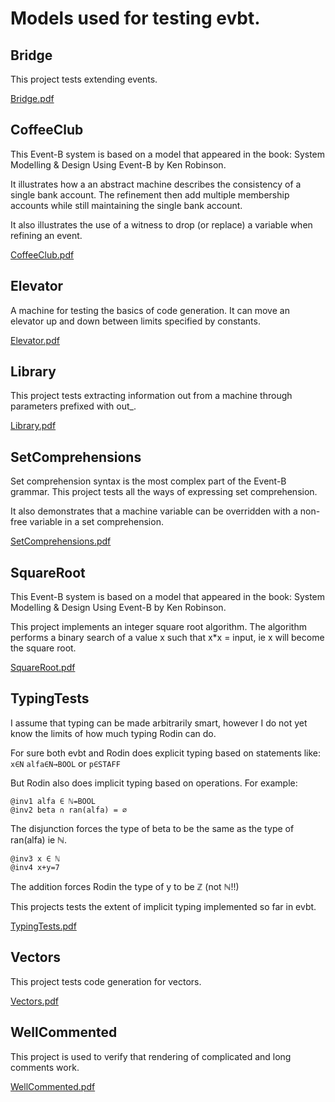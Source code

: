 # Models used for testing evbt.

## Bridge
This project tests extending events.

[Bridge.pdf](Bridge.pdf)

## CoffeeClub
This Event-B system is based on a model that appeared in the book:
System Modelling & Design Using Event-B by Ken Robinson.

It illustrates how a an abstract machine describes
the consistency of a single bank account. The refinement
then add multiple membership accounts while still
maintaining the single bank account.

It also illustrates the use of a witness to drop (or replace)
a variable when refining an event.


[CoffeeClub.pdf](CoffeeClub.pdf)

## Elevator
A machine for testing the basics of code generation.
It can move an elevator up and down between limits
specified by constants.

[Elevator.pdf](Elevator.pdf)

## Library
This project tests extracting information out
from a machine through parameters prefixed with out_.

[Library.pdf](Library.pdf)

## SetComprehensions
Set comprehension syntax is the most complex part of the Event-B grammar.
This project tests all the ways of expressing set comprehension.

It also demonstrates that a machine variable can be overridden with
a non-free variable in a set comprehension.

[SetComprehensions.pdf](SetComprehensions.pdf)

## SquareRoot
This Event-B system is based on a model that appeared in the book:
System Modelling & Design Using Event-B by Ken Robinson.

This project implements an integer square root algorithm. The
algorithm performs a binary search of a value x such that
x*x = input, ie x will become the square root.


[SquareRoot.pdf](SquareRoot.pdf)

## TypingTests
I assume that typing can be made arbitrarily smart, however
I do not yet know the limits of how much typing Rodin can do.

For sure both evbt and Rodin does explicit typing based on
statements like: `x∈N` `alfa∈N→BOOL` or `p∈STAFF`

But Rodin also does implicit typing based on operations. For example:

```
@inv1 alfa ∈ ℕ⇸BOOL
@inv2 beta ∩ ran(alfa) = ∅
```

The disjunction forces the type of beta to be the same as the type of ran(alfa) ie ℕ.

```
@inv3 x ∈ ℕ
@inv4 x+y=7
```

The addition forces Rodin the type of y to be ℤ (not ℕ!!)

This projects tests the extent of implicit typing implemented so far in evbt.

[TypingTests.pdf](TypingTests.pdf)

## Vectors
This project tests code generation for vectors.

[Vectors.pdf](Vectors.pdf)

## WellCommented
This project is used to verify that rendering of complicated and long comments work.

[WellCommented.pdf](WellCommented.pdf)

